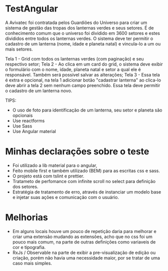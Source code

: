 # TestAngular

A Avivatec foi contratada pelos Guardiões do Universo para criar um sistema de gestão das tropas dos lanternas verdes e seus setores. É de conhecimento comum que o universo foi dividido em 3600 setores e estes divididos entre todos os lanternas verdes. O sistema deve ter permitir o cadastro de um lanterna (nome, idade e planeta natal) e vincula-lo a um ou mais setores.

Tela 1 - Grid com todos os lanternas verdes (com paginação) e seu respectivo setor;
Tela 2 - Ao clica em um card do grid, o sistema deve exibir o formulário com o nome, idade, planeta natal e setor a qual ele é responsável. Também será possível salvar as alterações;
Tela 3 - Essa tela é extra e opcional, na tela 1 adicionar botão "cadastrar lanterna" ao clica-lo deve abrir a tela 2 sem nenhum campo preenchido. Essa tela deve permitir o cadastro de um lanterna novo.


TIPS: 

- O uso de foto para identificação de um lanterna, seu setor e planeta são opcionais
- Use reactforms
- Use Sass
- Use Angular material

# Minhas declarações sobre o teste

- Foi utilizado a lib material para o angular,
- Feito mobile first e também utilizado (BEM) para as escritas css e sass.
- O projeto está com tslint e prettier.  
- Tratameto de perfomance com infinite scroll no select para definição dos setores.
- Estratégia de tratamento de erro, através de instanciar um modelo base e injetar suas ações e comunicação com o usuário.

# Melhorias

- Em alguns locais houve um pouco de repetição daria para melhorar e criar uma extensão mudando as extensões, acho que no css foi um pouco mais comum, na parte de outras definições como variaveis de cor e tipografia.
- RxJs / Observable na parte de exibir a pre-visualização de edição ou criação, porém não havia uma necessidade maior, por se tratar de uma caso mais simples.
